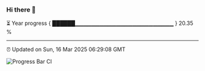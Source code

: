 ### Hi there 👋

⏳ Year progress { ██████▁▁▁▁▁▁▁▁▁▁▁▁▁▁▁▁▁▁▁▁▁▁▁▁ } 20.35 %

---

⏰ Updated on Sun, 16 Mar 2025 06:29:08 GMT

![Progress Bar CI](https://github.com/ZhaoGui/ZhaoGui/workflows/Progress%20Bar%20CI/badge.svg)
